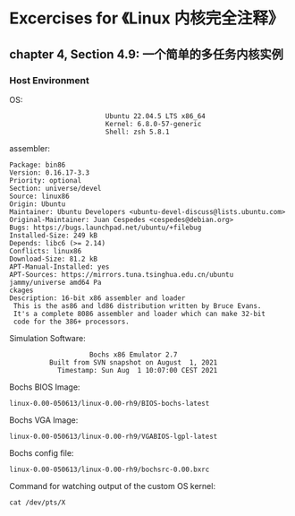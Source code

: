 # Excercises for 《Linux 内核完全注释》
## chapter 4, Section 4.9: 一个简单的多任务内核实例 
### Host Environment

OS:
```
                        Ubuntu 22.04.5 LTS x86_64
                        Kernel: 6.8.0-57-generic
                        Shell: zsh 5.8.1
```
assembler:
```$ apt show bin86                                                                
Package: bin86                                                                  
Version: 0.16.17-3.3                                                            
Priority: optional                                                              
Section: universe/devel                                                         
Source: linux86                                                                 
Origin: Ubuntu                                                                  
Maintainer: Ubuntu Developers <ubuntu-devel-discuss@lists.ubuntu.com>           
Original-Maintainer: Juan Cespedes <cespedes@debian.org>                        
Bugs: https://bugs.launchpad.net/ubuntu/+filebug                                
Installed-Size: 249 kB                                                          
Depends: libc6 (>= 2.14)                                                        
Conflicts: linux86                                                              
Download-Size: 81.2 kB                                                          
APT-Manual-Installed: yes                                                       
APT-Sources: https://mirrors.tuna.tsinghua.edu.cn/ubuntu jammy/universe amd64 Pa
ckages                                                                          
Description: 16-bit x86 assembler and loader                                    
 This is the as86 and ld86 distribution written by Bruce Evans.                 
 It's a complete 8086 assembler and loader which can make 32-bit                
 code for the 386+ processors.                                               
```
Simulation Software:

                        Bochs x86 Emulator 2.7
              Built from SVN snapshot on August  1, 2021
                Timestamp: Sun Aug  1 10:07:00 CEST 2021

Bochs BIOS Image:

  `linux-0.00-050613/linux-0.00-rh9/BIOS-bochs-latest`

Bochs VGA Image:

  `linux-0.00-050613/linux-0.00-rh9/VGABIOS-lgpl-latest`

Bochs config file:

  `linux-0.00-050613/linux-0.00-rh9/bochsrc-0.00.bxrc`

Command for watching output of the custom OS kernel:

  `cat /dev/pts/X`
